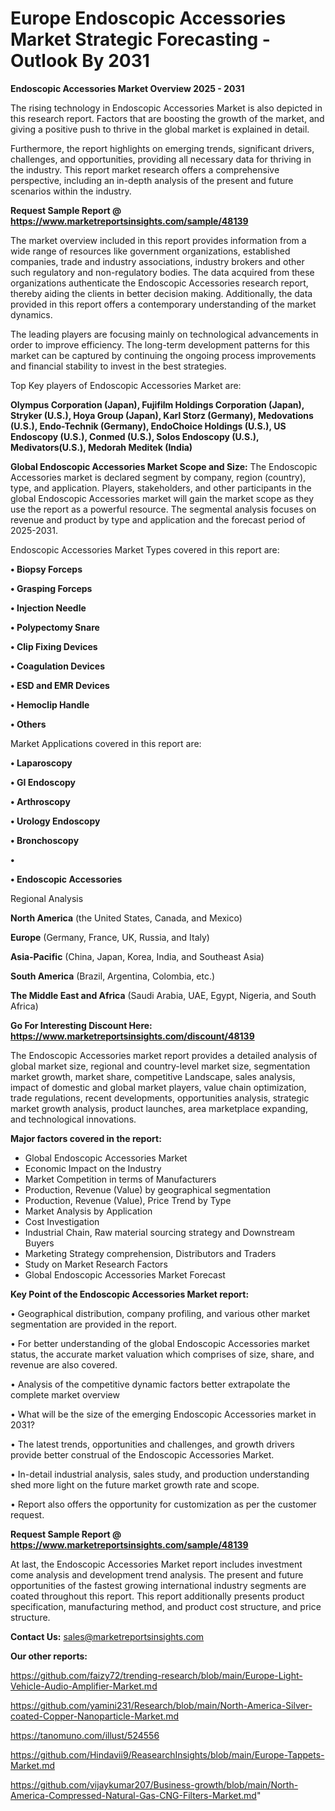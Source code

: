 # Europe Endoscopic Accessories Market Strategic Forecasting - Outlook By 2031

<Strong> Endoscopic Accessories Market Overview 2025 - 2031</strong>

The rising technology in Endoscopic Accessories Market is also depicted in this research report. Factors that are boosting the growth of the market, and giving a positive push to thrive in the global market is explained in detail.

Furthermore, the report highlights on emerging trends, significant drivers, challenges, and opportunities, providing all necessary data for thriving in the industry. This report market research offers a comprehensive perspective, including an in-depth analysis of the present and future scenarios within the industry.

<strong>Request Sample Report @ <a href=https://www.marketreportsinsights.com/sample/48139>https://www.marketreportsinsights.com/sample/48139</a></strong>

The market overview included in this report provides information from a wide range of resources like government organizations, established companies, trade and industry associations, industry brokers and other such regulatory and non-regulatory bodies. The data acquired from these organizations authenticate the Endoscopic Accessories research report, thereby aiding the clients in better decision making. Additionally, the data provided in this report offers a contemporary understanding of the market dynamics.

The leading players are focusing mainly on technological advancements in order to improve efficiency. The long-term development patterns for this market can be captured by continuing the ongoing process improvements and financial stability to invest in the best strategies.

Top Key players of Endoscopic Accessories Market are:

<strong>Olympus Corporation (Japan), Fujifilm Holdings Corporation (Japan), Stryker (U.S.), Hoya Group (Japan), Karl Storz (Germany), Medovations (U.S.), Endo-Technik (Germany), EndoChoice Holdings (U.S.), US Endoscopy (U.S.), Conmed (U.S.), Solos Endoscopy (U.S.), Medivators(U.S.), Medorah Meditek (India)</strong>

<strong><b>Global Endoscopic Accessories Market Scope and Size:</b></strong>
The Endoscopic Accessories market is declared segment by company, region (country), type, and application. Players, stakeholders, and other participants in the global Endoscopic Accessories market will gain the market scope as they use the report as a powerful resource. The segmental analysis focuses on revenue and product by type and application and the forecast period of 2025-2031.

Endoscopic Accessories Market Types covered in this report are:

<strong>•  Biopsy Forceps

•  Grasping Forceps

•  Injection Needle

•  Polypectomy Snare

•  Clip Fixing Devices

•  Coagulation Devices

•  ESD and EMR Devices

•  Hemoclip Handle

•  Others</strong>

Market Applications covered in this report are:

<strong>•  Laparoscopy

•  GI Endoscopy

•  Arthroscopy

•  Urology Endoscopy

•  Bronchoscopy

•  

•  Endoscopic Accessories</strong> 

Regional Analysis

<strong>North America</strong> (the United States, Canada, and Mexico)

<strong>Europe</strong> (Germany, France, UK, Russia, and Italy)

<strong>Asia-Pacific</strong> (China, Japan, Korea, India, and Southeast Asia)

<strong>South America</strong> (Brazil, Argentina, Colombia, etc.)

<strong>The Middle East and Africa</strong> (Saudi Arabia, UAE, Egypt, Nigeria, and South Africa)

<strong>Go For Interesting Discount Here: <a href=https://www.marketreportsinsights.com/discount/48139>https://www.marketreportsinsights.com/discount/48139</a></strong>

The Endoscopic Accessories market report provides a detailed analysis of global market size, regional and country-level market size, segmentation market growth, market share, competitive Landscape, sales analysis, impact of domestic and global market players, value chain optimization, trade regulations, recent developments, opportunities analysis, strategic market growth analysis, product launches, area marketplace expanding, and technological innovations.

<strong><b>Major factors covered in the report:</b></strong>
<ul>
  <li>Global Endoscopic Accessories Market </li>
  <li>Economic Impact on the Industry</li>
  <li>Market Competition in terms of Manufacturers</li>
  <li>Production, Revenue (Value) by geographical segmentation</li>
  <li>Production, Revenue (Value), Price Trend by Type</li>
  <li>Market Analysis by Application</li>
  <li>Cost Investigation</li>
  <li>Industrial Chain, Raw material sourcing strategy and Downstream Buyers</li>
  <li>Marketing Strategy comprehension, Distributors and Traders</li>
  <li>Study on Market Research Factors</li>
  <li>Global Endoscopic Accessories Market Forecast</li>
</ul>

<strong><b>Key Point of the Endoscopic Accessories Market report:</b></strong>

• Geographical distribution, company profiling, and various other market segmentation are provided in the report.

• For better understanding of the global Endoscopic Accessories market status, the accurate market valuation which comprises of size, share, and revenue are also covered.

• Analysis of the competitive dynamic factors better extrapolate the complete market overview

• What will be the size of the emerging Endoscopic Accessories market in 2031?

• The latest trends, opportunities and challenges, and growth drivers provide better construal of the Endoscopic Accessories Market.

• In-detail industrial analysis, sales study, and production understanding shed more light on the future market growth rate and scope.

• Report also offers the opportunity for customization as per the customer request.

<strong>Request Sample Report @ <a href=https://www.marketreportsinsights.com/sample/48139>https://www.marketreportsinsights.com/sample/48139</a></strong>

At last, the Endoscopic Accessories Market report includes investment come analysis and development trend analysis. The present and future opportunities of the fastest growing international industry segments are coated throughout this report. This report additionally presents product specification, manufacturing method, and product cost structure, and price structure.

<strong>Contact Us:</strong>
sales@marketreportsinsights.com

<strong>Our other reports:</strong>

<a href=https://github.com/faizy72/trending-research/blob/main/Europe-Light-Vehicle-Audio-Amplifier-Market.md>https://github.com/faizy72/trending-research/blob/main/Europe-Light-Vehicle-Audio-Amplifier-Market.md</a>

<a href=https://github.com/yamini231/Research/blob/main/North-America-Silver-coated-Copper-Nanoparticle-Market.md>https://github.com/yamini231/Research/blob/main/North-America-Silver-coated-Copper-Nanoparticle-Market.md</a>

<a href=https://tanomuno.com/illust/524556>https://tanomuno.com/illust/524556</a>

<a href=https://github.com/Hindavii9/ReasearchInsights/blob/main/Europe-Tappets-Market.md>https://github.com/Hindavii9/ReasearchInsights/blob/main/Europe-Tappets-Market.md</a>

<a href=https://github.com/vijaykumar207/Business-growth/blob/main/North-America-Compressed-Natural-Gas-CNG-Filters-Market.md>https://github.com/vijaykumar207/Business-growth/blob/main/North-America-Compressed-Natural-Gas-CNG-Filters-Market.md</a>"
